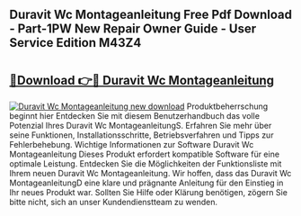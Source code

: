 ## Duravit Wc Montageanleitung Free Pdf Download - Part-1PW New Repair Owner Guide - User Service Edition M43Z4

# <h2><a href="http://df6sdj.blite.top/?on=Duravit+Wc+Montageanleitung">🔗Download 👉🔴 Duravit Wc Montageanleitung</a></h2>

[![Duravit Wc Montageanleitung new download](https://i.imgur.com/lujVjoI.png)](http://df6sdj.blite.top/?on=Duravit+Wc+Montageanleitung)
Produktbeherrschung beginnt hier Entdecken Sie mit diesem Benutzerhandbuch das volle Potenzial Ihres Duravit Wc MontageanleitungS. Erfahren Sie mehr über seine Funktionen, Installationsschritte, Betriebsverfahren und Tipps zur Fehlerbehebung. Wichtige Informationen zur Software Duravit Wc Montageanleitung Dieses Produkt erfordert kompatible Software für eine optimale Leistung. Entdecken Sie die Möglichkeiten der Funktionsliste mit Ihrem neuen Duravit Wc Montageanleitung. Wir hoffen, dass das Duravit Wc MontageanleitungD eine klare und prägnante Anleitung für den Einstieg in Ihr neues Produkt war. Sollten Sie Hilfe oder Klärung benötigen, zögern Sie bitte nicht, sich an unser Kundendienstteam zu wenden.
